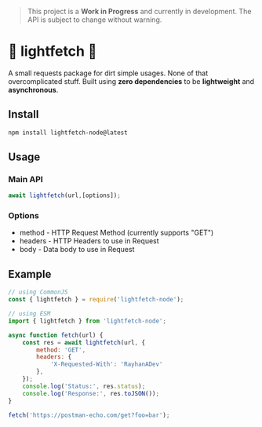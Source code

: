 > This project is a **Work in Progress** and currently in development. The API is 
> subject to change without warning.

# 🌠 lightfetch 🌠
A small requests package for dirt simple usages. None of that overcomplicated stuff.
Built using **zero dependencies** to be **lightweight** and **asynchronous**.

## Install
```sh
npm install lightfetch-node@latest
```

## Usage
### Main API
```js
await lightfetch(url,[options]);
```
### Options
- method - HTTP Request Method (currently supports "GET")
- headers - HTTP Headers to use in Request
- body - Data body to use in Request

## Example
```js
// using CommonJS
const { lightfetch } = require('lightfetch-node');

// using ESM
import { lightfetch } from 'lightfetch-node';

async function fetch(url) {
	const res = await lightfetch(url, {
		method: 'GET',
		headers: {
			'X-Requested-With': 'RayhanADev'
		},
	});
	console.log('Status:', res.status);
	console.log('Response:', res.toJSON());
}

fetch('https://postman-echo.com/get?foo=bar');
```